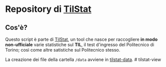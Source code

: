 # Repository di [TilStat](https://rebuglio.it/tilstat)


## Cos'è?
Questo script è parte di [TilStat](https://rebuglio.it/tilstat), un tool che nasce per raccogliere **in modo non-ufficiale** varie statistiche sul **TIL**, il test d'ingresso del Politecnico di Torino; così come altre satistiche sul Politecnico stesso.


La creazione dei file della cartella `/data` avviene in [tilstat-data](https://github.com/rebuglio/tilstat-view).
#   t i l s t a t - v i e w  
 